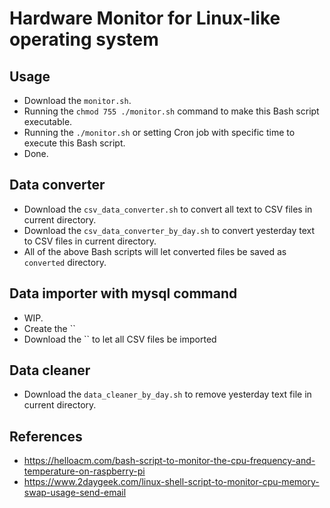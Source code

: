 # Hardware Monitor for Linux-like operating system

## Usage

- Download the `monitor.sh`.
- Running the `chmod 755 ./monitor.sh` command to make this Bash script executable.
- Running the `./monitor.sh` or setting Cron job with specific time to execute this Bash script.
- Done.

## Data converter

- Download the `csv_data_converter.sh` to convert all text to CSV files in current directory.
- Download the `csv_data_converter_by_day.sh` to convert yesterday text to CSV files in current directory.
- All of the above Bash scripts will let converted files be saved as `converted` directory.

## Data importer with mysql command

- WIP.
- Create the ``
- Download the `` to let all CSV files be imported

## Data cleaner

- Download the `data_cleaner_by_day.sh` to remove yesterday text file in current directory.

## References

- https://helloacm.com/bash-script-to-monitor-the-cpu-frequency-and-temperature-on-raspberry-pi
- https://www.2daygeek.com/linux-shell-script-to-monitor-cpu-memory-swap-usage-send-email
